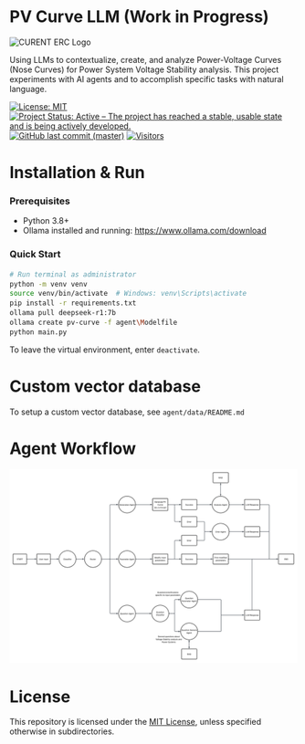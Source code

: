 # PV Curve LLM (Work in Progress)

<img src="https://github.com/CURENT/andes/raw/master/docs/source/images/sponsors/CURENT_Logo_NameOnTrans.png" alt="CURENT ERC Logo" width="300" height="auto">

Using LLMs to contextualize, create, and analyze Power-Voltage Curves (Nose Curves) for Power System Voltage Stability analysis. This project experiments with AI agents and to accomplish specific tasks with natural language.

[![License: MIT](https://img.shields.io/badge/License-MIT-yellow.svg)](https://github.com/CURENT/pv-curve-llm/blob/master/LICENSE)
[![Project Status: Active – The project has reached a stable, usable state and is being actively developed.](https://www.repostatus.org/badges/latest/active.svg)](https://www.repostatus.org/#active)
[![GitHub last commit (master)](https://img.shields.io/github/last-commit/CURENT/pv-curve-llm/master?label=last%20commit%20to%20master)](https://github.com/CURENT/pv-curve-llm/commits/master/)
[![Visitors](https://api.visitorbadge.io/api/visitors?path=https%3A%2F%2Fgithub.com%2FCURENT%2Fpv-curve-llm&countColor=%2337d67a&style=plastic)](https://visitorbadge.io/status?path=https%3A%2F%2Fgithub.com%2FCURENT%2Fpv-curve-llm)

# Installation & Run

### Prerequisites

- Python 3.8+
- Ollama installed and running: https://www.ollama.com/download

### Quick Start

```bash
# Run terminal as administrator
python -m venv venv
source venv/bin/activate  # Windows: venv\Scripts\activate
pip install -r requirements.txt
ollama pull deepseek-r1:7b
ollama create pv-curve -f agent\Modelfile
python main.py
```

To leave the virtual environment, enter `deactivate`.

# Custom vector database

To setup a custom vector database, see `agent/data/README.md`

# Agent Workflow

![Agentic Workflow Diagram](agent/workflow.png)

# License

This repository is licensed under the [MIT License](./LICENSE), unless specified otherwise in subdirectories.
